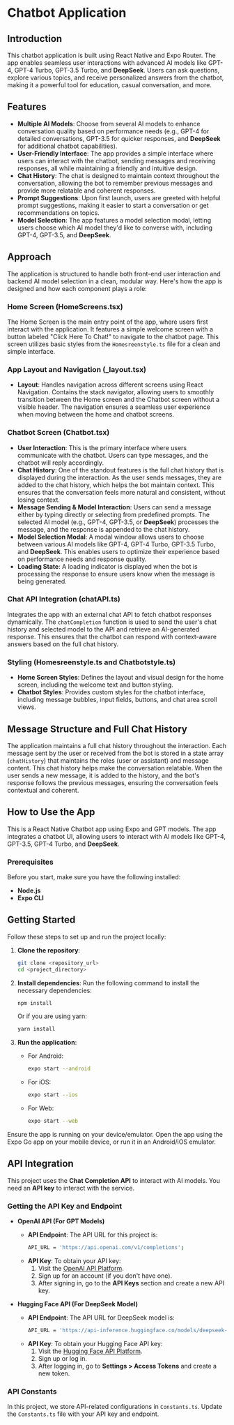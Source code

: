 # Chatbot Application

## Introduction
This chatbot application is built using React Native and Expo Router. The app enables seamless user interactions with advanced AI models like GPT-4, GPT-4 Turbo, GPT-3.5 Turbo, and **DeepSeek**. Users can ask questions, explore various topics, and receive personalized answers from the chatbot, making it a powerful tool for education, casual conversation, and more.

## Features

- **Multiple AI Models**: Choose from several AI models to enhance conversation quality based on performance needs (e.g., GPT-4 for detailed conversations, GPT-3.5 for quicker responses, and **DeepSeek** for additional chatbot capabilities).
- **User-Friendly Interface**: The app provides a simple interface where users can interact with the chatbot, sending messages and receiving responses, all while maintaining a friendly and intuitive design.
- **Chat History**: The chat is designed to maintain context throughout the conversation, allowing the bot to remember previous messages and provide more relatable and coherent responses.
- **Prompt Suggestions**: Upon first launch, users are greeted with helpful prompt suggestions, making it easier to start a conversation or get recommendations on topics.
- **Model Selection**: The app features a model selection modal, letting users choose which AI model they'd like to converse with, including GPT-4, GPT-3.5, and **DeepSeek**.

## Approach
The application is structured to handle both front-end user interaction and backend AI model selection in a clean, modular way. Here's how the app is designed and how each component plays a role:

### Home Screen (HomeScreens.tsx)
The Home Screen is the main entry point of the app, where users first interact with the application. It features a simple welcome screen with a button labeled "Click Here To Chat!" to navigate to the chatbot page. This screen utilizes basic styles from the `Homesreenstyle.ts` file for a clean and simple interface.

### App Layout and Navigation (_layout.tsx)
- **Layout**: Handles navigation across different screens using React Navigation. Contains the stack navigator, allowing users to smoothly transition between the Home screen and the Chatbot screen without a visible header. The navigation ensures a seamless user experience when moving between the home and chatbot screens.

### Chatbot Screen (Chatbot.tsx)
- **User Interaction**: This is the primary interface where users communicate with the chatbot. Users can type messages, and the chatbot will reply accordingly.
- **Chat History**: One of the standout features is the full chat history that is displayed during the interaction. As the user sends messages, they are added to the chat history, which helps the bot maintain context. This ensures that the conversation feels more natural and consistent, without losing context.
- **Message Sending & Model Interaction**: Users can send a message either by typing directly or selecting from predefined prompts. The selected AI model (e.g., GPT-4, GPT-3.5, or **DeepSeek**) processes the message, and the response is appended to the chat history.
- **Model Selection Modal**: A modal window allows users to choose between various AI models like GPT-4, GPT-4 Turbo, GPT-3.5 Turbo, and **DeepSeek**. This enables users to optimize their experience based on performance needs and response quality.
- **Loading State**: A loading indicator is displayed when the bot is processing the response to ensure users know when the message is being generated.

### Chat API Integration (chatAPI.ts)
Integrates the app with an external chat API to fetch chatbot responses dynamically. The `chatCompletion` function is used to send the user's chat history and selected model to the API and retrieve an AI-generated response. This ensures that the chatbot can respond with context-aware answers based on the full chat history.

### Styling (Homesreenstyle.ts and Chatbotstyle.ts)
- **Home Screen Styles**: Defines the layout and visual design for the home screen, including the welcome text and button styling.
- **Chatbot Styles**: Provides custom styles for the chatbot interface, including message bubbles, input fields, buttons, and chat area scroll views.

## Message Structure and Full Chat History
The application maintains a full chat history throughout the interaction. Each message sent by the user or received from the bot is stored in a state array (`chatHistory`) that maintains the roles (user or assistant) and message content. This chat history helps make the conversation relatable. When the user sends a new message, it is added to the history, and the bot's response follows the previous messages, ensuring the conversation feels contextual and coherent.

## How to Use the App
This is a React Native Chatbot app using Expo and GPT models. The app integrates a chatbot UI, allowing users to interact with AI models like GPT-4, GPT-3.5, GPT-4 Turbo, and **DeepSeek**.


### Prerequisites
Before you start, make sure you have the following installed:
- **Node.js** 
- **Expo CLI** 
  
## Getting Started
Follow these steps to set up and run the project locally:

1. **Clone the repository**:
    ```bash
    git clone <repository_url>
    cd <project_directory>
    ```

2. **Install dependencies**:
    Run the following command to install the necessary dependencies:
    ```bash
    npm install
    ```
    Or if you are using yarn:
    ```bash
    yarn install
    ```

3. **Run the application**:
    - For Android:
      ```bash
      expo start --android
      ```
    - For iOS:
      ```bash
      expo start --ios
      ```
    - For Web:
      ```bash
      expo start --web
      ```

Ensure the app is running on your device/emulator. Open the app using the Expo Go app on your mobile device, or run it in an Android/iOS emulator.

## API Integration
This project uses the **Chat Completion API** to interact with AI models. You need an **API key** to interact with the service.

### Getting the API Key and Endpoint

- **OpenAI API (For GPT Models)**  
    - **API Endpoint**: The API URL for this project is:
      ```bash
      API_URL = 'https://api.openai.com/v1/completions';
      ```
    - **API Key**: To obtain your API key:
        1. Visit the [OpenAI API Platform](https://beta.openai.com/signup/).
        2. Sign up for an account (if you don't have one).
        3. After signing in, go to the **API Keys** section and create a new API key.

- **Hugging Face API (For DeepSeek Model)**  
    - **API Endpoint**: The API URL for DeepSeek model is:
      ```bash
      API_URL = 'https://api-inference.huggingface.co/models/deepseek-ai/DeepSeek-R1-0528';
      ```
    - **API Key**: To obtain your Hugging Face API key:
        1. Visit the [Hugging Face API Platform](https://huggingface.co/).
        2. Sign up or log in.
        3. After logging in, go to **Settings > Access Tokens** and create a new token.

### API Constants
In this project, we store API-related configurations in `Constants.ts`. Update the `Constants.ts` file with your API key and endpoint.



